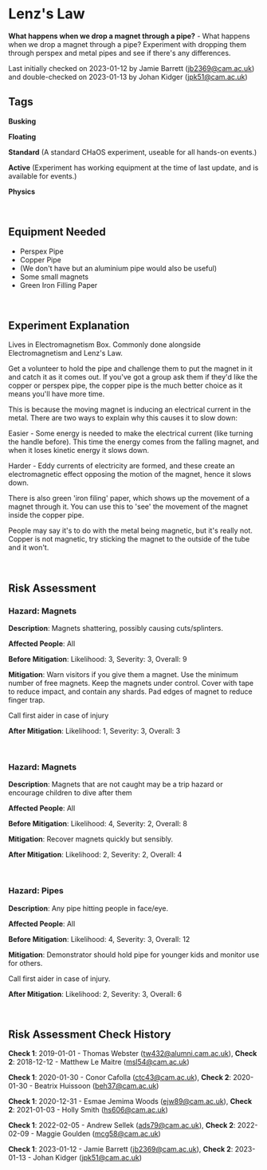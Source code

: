 # Lenz's Law

**What happens when we drop a magnet through a pipe?** - What happens when we drop a magnet through a pipe? Experiment with dropping them through perspex and metal pipes and see if there's any differences.

Last initially checked on 2023-01-12 by Jamie Barrett (jb2369@cam.ac.uk) and double-checked on 2023-01-13 by Johan Kidger (jpk51@cam.ac.uk)

## Tags
<!--- Start Tags (DO NOT REMOVE THIS COMMENT) --->

**Busking**

**Floating**

**Standard** (A standard CHaOS experiment, useable for all hands-on events.)

**Active** (Experiment has working equipment at the time of last update, and is available for events.)

**Physics**
<!--- End Tags (DO NOT REMOVE THIS COMMENT) --->

<br/>

## Equipment Needed 
- Perspex Pipe
- Copper Pipe
- (We don't have but an aluminium pipe would also be useful)
- Some small magnets
- Green Iron Filling Paper

<br/>

## Experiment Explanation 

Lives in Electromagnetism Box. Commonly done alongside Electromagnetism and Lenz's Law.

Get a volunteer to hold the pipe and challenge them to put the magnet in it and catch it as it comes out. If you've got a group ask them if they'd like the copper or perspex pipe, the copper pipe is the much better choice as it means you'll have more time. 

This is because the moving magnet is inducing an electrical current in the metal. There are two ways to explain why this causes it to slow down:

Easier - Some energy is needed to make the electrical current (like turning the handle before). This time the energy comes from the falling magnet, and when it loses kinetic energy it slows down.

Harder - Eddy currents of electricity are formed, and these create an electromagnetic effect opposing the motion of the magnet, hence it slows down.

There is also green 'iron filing' paper, which shows up the movement of a magnet through it. You can use this to 'see' the movement of the magnet inside the copper pipe.

People may say it's to do with the metal being magnetic, but it's really not. Copper is not magnetic, try sticking the magnet to the outside of the tube and it won't. 

<br/>

## Risk Assessment

### **Hazard**: Magnets

**Description**: Magnets shattering, possibly causing cuts/splinters.

**Affected People**: All

**Before Mitigation**: Likelihood: 3, Severity: 3, Overall: 9

**Mitigation**: Warn visitors if you give them a magnet.
Use the minimum number of free magnets. Keep the magnets under control.
Cover with tape to reduce impact, and contain any shards.
Pad edges of magnet to reduce finger trap.

Call first aider in case of injury

**After Mitigation**: Likelihood: 1, Severity: 3, Overall: 3

<br/>

### **Hazard**: Magnets

**Description**: Magnets that are not caught may be a trip hazard or encourage children to dive after them

**Affected People**: All

**Before Mitigation**: Likelihood: 4, Severity: 2, Overall: 8

**Mitigation**: Recover magnets quickly but sensibly.

**After Mitigation**: Likelihood: 2, Severity: 2, Overall: 4

<br/>

### **Hazard**: Pipes

**Description**: Any pipe hitting people in face/eye.

**Affected People**: All

**Before Mitigation**: Likelihood: 4, Severity: 3, Overall: 12

**Mitigation**: Demonstrator should hold pipe for younger kids and monitor use for others.

Call first aider in case of injury.

**After Mitigation**: Likelihood: 2, Severity: 3, Overall: 6

<br/>

## Risk Assessment Check History 

**Check 1**: 2019-01-01 - Thomas Webster (tw432@alumni.cam.ac.uk), **Check 2**: 2018-12-12 - Matthew Le Maitre (msl54@cam.ac.uk)

**Check 1**: 2020-01-30 - Conor Cafolla (ctc43@cam.ac.uk), **Check 2**: 2020-01-30 - Beatrix Huissoon (beh37@cam.ac.uk)

**Check 1**: 2020-12-31 - Esmae Jemima Woods (ejw89@cam.ac.uk), **Check 2**: 2021-01-03 - Holly Smith (hs606@cam.ac.uk)

**Check 1**: 2022-02-05 - Andrew Sellek (ads79@cam.ac.uk), **Check 2**: 2022-02-09 - Maggie Goulden (mcg58@cam.ac.uk)

**Check 1**: 2023-01-12 - Jamie Barrett (jb2369@cam.ac.uk), **Check 2**: 2023-01-13 - Johan Kidger (jpk51@cam.ac.uk)
